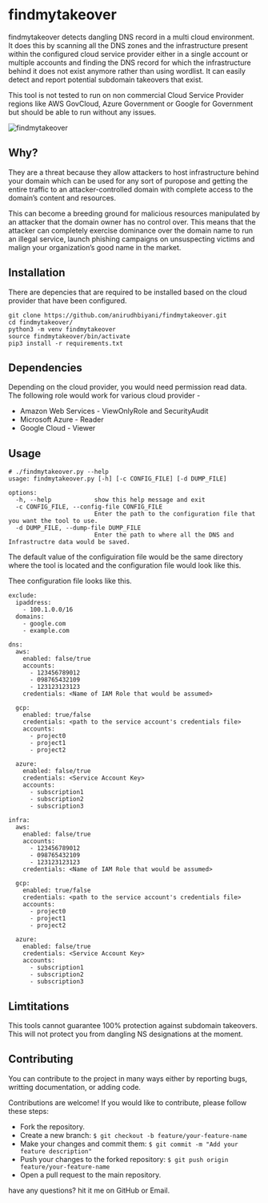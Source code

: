 # findmytakeover

findmytakeover detects dangling DNS record in a multi cloud environment. It does this by scanning all the DNS zones and the infrastructure present within the configured cloud service provider either in a single account or multiple accounts and finding the DNS record for which the infrastructure behind it does not exist anymore rather than using wordlist. It can easily detect and report potential subdomain takeovers that exist. 

This tool is not tested to run on non commercial Cloud Service Provider regions like AWS GovCloud, Azure Government or Google for Government but should be able to run without any issues. 

![findmytakeover](findmytakeover.jpg "findmytakeover")

## Why?
They are a threat because they allow attackers to host infrastructure behind your domain which can be used for any sort of puropose and getting the entire traffic to an attacker-controlled domain with complete access to the domain’s content and resources.

This can become a breeding ground for malicious resources manipulated by an attacker that the domain owner has no control over. This means that the attacker can completely exercise dominance over the domain name to run an illegal service, launch phishing campaigns on unsuspecting victims and malign your organization’s good name in the market. 
 
## Installation

There are depencies that are required to be installed based on the cloud provider that have been configured. 
```
git clone https://github.com/anirudhbiyani/findmytakeover.git
cd findmytakeover/
python3 -m venv findmytakeover
source findmytakeover/bin/activate
pip3 install -r requirements.txt
```

## Dependencies
Depending on the cloud provider, you would need permission read data. The following role would work for various cloud provider - 
  - Amazon Web Services - ViewOnlyRole and SecurityAudit
  - Microsoft Azure - Reader
  - Google Cloud - Viewer

## Usage
```
# ./findmytakeover.py --help
usage: findmytakeover.py [-h] [-c CONFIG_FILE] [-d DUMP_FILE]

options:
  -h, --help            show this help message and exit
  -c CONFIG_FILE, --config-file CONFIG_FILE
                        Enter the path to the configuration file that you want the tool to use.
  -d DUMP_FILE, --dump-file DUMP_FILE
                        Enter the path to where all the DNS and Infrastructre data would be saved.
```
The default value of the configuiration file would be the same directory where the tool is located and the configuration file would look like this.


Thee configuration file looks like this. 
```
exclude:
  ipaddress:
    - 100.1.0.0/16
  domains:
    - google.com 
    - example.com
    
dns:
  aws:
    enabled: false/true
    accounts:
      - 123456789012
      - 098765432109
      - 123123123123
    credentials: <Name of IAM Role that would be assumed>

  gcp:
    enabled: true/false
    credentials: <path to the service account's credentials file>
    accounts: 
      - project0
      - project1
      - project2

  azure:
    enabled: false/true
    credentials: <Service Account Key>
    accounts:
      - subscription1
      - subscription2
      - subscription3

infra:
  aws:
    enabled: false/true
    accounts:
      - 123456789012
      - 098765432109
      - 123123123123
    credentials: <Name of IAM Role that would be assumed>

  gcp:
    enabled: true/false
    credentials: <path to the service account's credentials file>
    accounts: 
      - project0
      - project1
      - project2

  azure:
    enabled: false/true
    credentials: <Service Account Key>
    accounts:
      - subscription1
      - subscription2
      - subscription3
```

## Limtitations 
This tools cannot guarantee 100% protection against subdomain takeovers. This will not protect you from dangling NS designations at the moment.

## Contributing

You can contribute to the project in many ways either by reporting bugs, writting documentation, or adding code.

Contributions are welcome! If you would like to contribute, please follow these steps:
  - Fork the repository.
  - Create a new branch:
    `$ git checkout -b feature/your-feature-name`
  - Make your changes and commit them:
    `$ git commit -m "Add your feature description"`
  - Push your changes to the forked repository:
    `$ git push origin feature/your-feature-name`
  - Open a pull request to the main repository.

have any questions? hit it me on GitHub or Email.
